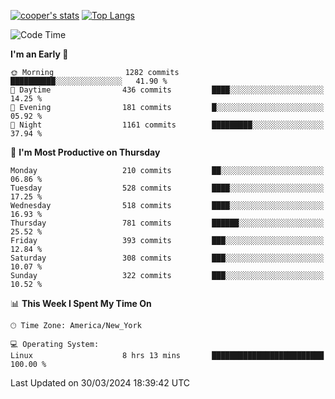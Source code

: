 [![cooper's stats](https://github-readme-stats-l2ak-km2n59e3j-coopjzs-projects.vercel.app/api?username=coopjz&count_private=true)](https://github.com/coopjz/github-readme-stats)
[![Top Langs](https://github-readme-stats-l2ak-km2n59e3j-coopjzs-projects.vercel.app/api/top-langs/?username=coopjz&count_private=true&langs_count=8&layout=compact&&hide=C)](https://github.com/coopjz/github-readme-stats)
<!--START_SECTION:waka-->
![Code Time](http://img.shields.io/badge/Code%20Time-5%20hrs%2039%20mins-blue)

**I'm an Early 🐤** 

```text
🌞 Morning                1282 commits        ██████████░░░░░░░░░░░░░░░   41.90 % 
🌆 Daytime                436 commits         ████░░░░░░░░░░░░░░░░░░░░░   14.25 % 
🌃 Evening                181 commits         █░░░░░░░░░░░░░░░░░░░░░░░░   05.92 % 
🌙 Night                  1161 commits        █████████░░░░░░░░░░░░░░░░   37.94 % 
```
📅 **I'm Most Productive on Thursday** 

```text
Monday                   210 commits         ██░░░░░░░░░░░░░░░░░░░░░░░   06.86 % 
Tuesday                  528 commits         ████░░░░░░░░░░░░░░░░░░░░░   17.25 % 
Wednesday                518 commits         ████░░░░░░░░░░░░░░░░░░░░░   16.93 % 
Thursday                 781 commits         ██████░░░░░░░░░░░░░░░░░░░   25.52 % 
Friday                   393 commits         ███░░░░░░░░░░░░░░░░░░░░░░   12.84 % 
Saturday                 308 commits         ███░░░░░░░░░░░░░░░░░░░░░░   10.07 % 
Sunday                   322 commits         ███░░░░░░░░░░░░░░░░░░░░░░   10.52 % 
```


📊 **This Week I Spent My Time On** 

```text
🕑︎ Time Zone: America/New_York

💻 Operating System: 
Linux                    8 hrs 13 mins       █████████████████████████   100.00 % 
```


 Last Updated on 30/03/2024 18:39:42 UTC
<!--END_SECTION:waka-->
